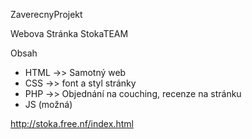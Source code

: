 ZaverecnyProjekt

Webova Stránka StokaTEAM

Obsah
 - HTML ->> Samotný web
 - CSS ->> font a styl stránky
 - PHP ->> Objednání na couching, recenze na stránku
 - JS (možná)

http://stoka.free.nf/index.html
